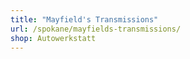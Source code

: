 ```yaml
---
title: "Mayfield's Transmissions"
url: /spokane/mayfields-transmissions/
shop: Autowerkstatt
---
```

